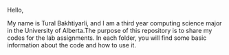 Hello,

My name is Tural Bakhtiyarli, and I am a third year computing science major in the University of Alberta.The purpose of this repository is to share my codes for the lab assignments. In each folder, you will find some basic information about the code and how to use it.

